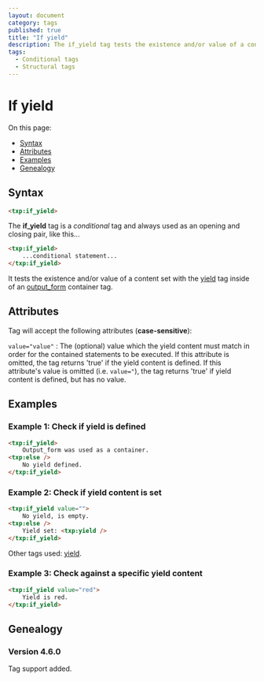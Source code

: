 ```yaml
---
layout: document
category: tags
published: true
title: "If yield"
description: The if_yield tag tests the existence and/or value of a content set with the yield tag inside of an output_form container tag.
tags:
  - Conditional tags
  - Structural tags
---
```


# If yield

On this page:

* [Syntax](#syntax)
* [Attributes](#attributes)
* [Examples](#examples)
* [Genealogy](#genealogy)

## Syntax

~~~ html
<txp:if_yield>
~~~

The **if_yield** tag is a *conditional* tag and always used as an opening and closing pair, like this...

~~~ html
<txp:if_yield>
    ...conditional statement...
</txp:if_yield>
~~~

It tests the existence and/or value of a content set with the [yield](yield) tag inside of an [output_form](output_form) container tag.

## Attributes

Tag will accept the following attributes (**case-sensitive**):

`value="value"`
: The (optional) value which the yield content must match in order for the contained statements to be executed. If this attribute is omitted, the tag returns 'true' if the yield content is defined. If this attribute's value is omitted (i.e. `value="`), the tag returns 'true' if yield content is defined, but has no value.

## Examples

### Example 1: Check if yield is defined

~~~ html
<txp:if_yield>
    Output_form was used as a container.
<txp:else />
    No yield defined.
</txp:if_yield>
~~~

### Example 2: Check if yield content is set

~~~ html
<txp:if_yield value="">
    No yield, is empty.
<txp:else />
    Yield set: <txp:yield />
</txp:if_yield>
~~~

Other tags used: [yield](yield).

### Example 3: Check against a specific yield content

~~~ html
<txp:if_yield value="red">
	Yield is red.
</txp:if_yield>
~~~

## Genealogy

### Version 4.6.0

Tag support added.
